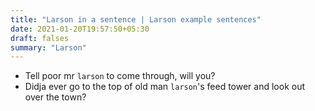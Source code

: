 ```yaml
---
title: "Larson in a sentence | Larson example sentences"
date: 2021-01-20T19:57:50+05:30
draft: falses
summary: "Larson"
---
```

- Tell poor mr `larson` to come through, will you?
- Didja ever go to the top of old man `larson`'s feed tower and look out over the town?
                 
